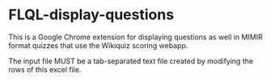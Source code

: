 # FLQL-display-questions

This is a Google Chrome extension for displaying questions as well in MIMIR format quizzes that use the Wikiquiz scoring webapp.

The input file MUST be a tab-separated text file created by modifying the rows of this excel file.

